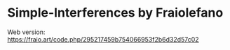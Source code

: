 # Simple-Interferences by Fraiolefano

Web version: https://fraio.art/code.php/295217459b754066953f2b6d32d57c02
